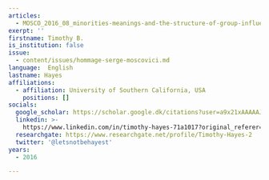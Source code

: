 ```yaml
---
articles:
  - MOSCO_2016_08_minorities-meanings-and-the-structure-of-group-influence
exerpt: ''
firstname: Timothy B.
is_institution: false
issue:
  - content/issues/hommage-serge-moscovici.md
language:  English
lastname: Hayes
affiliations:
  - affiliation: University of Southern California, USA
    positions: []
socials:
  google_scholar: https://scholar.google.dk/citations?user=a9x21xAAAAAJ&hl=ja
  linkedin: >-
    https://www.linkedin.com/in/timothy-hayes-71a1017?original_referer=https%3A%2F%2Fwww.google.com%2F
  researchgate: https://www.researchgate.net/profile/Timothy-Hayes-2
  twitter: '@letsnotbehayest'
years:
  - 2016

---
```

